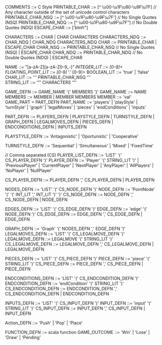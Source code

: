COMMENTS             ::= C Style
PRINTABLE_CHAR       ::= [\^ \u00-\u1F\u80-\u9F\u7F]   // Any character outside of the set of unicode control characters
PRINTABLE_CHAR_NSQ   ::= [\^ \u00-\u1F\u80-\u9F\u7F']  // No Single Quotes (NSQ)
PRINTABLE_CHAR_NDQ   ::= [\^ \u00-\u1F\u80-\u9F\u7F"]  // No Double Quotes (NDQ)
ESCAPE_CHAR          ::= \['btnfr"\]

CHARACTERS           ::= CHAR
                      |  CHAR CHARACTERS
CHARACTERS_NDQ       ::= CHAR_NDQ
                      |  CHAR_NDQ CHARACTERS_NDQ
CHAR                 ::= PRINTABLE_CHAR
                      |  ESCAPE_CHAR
CHAR_NSQ             ::= PRINTABLE_CHAR_NSQ  // No Single Quotes (NSQ)
                      |  ESCAPE_CHAR
CHAR_NDQ             ::= PRINTABLE_CHAR_NDQ  // No Double Quotes (NDQ)
                      |  ESCAPE_CHAR

NAME                 ::= "[a-zA-Z][a-zA-Z0-9_-]*"
INTEGER_LIT          ::= [0-9]+
FLOATING_POINT_LIT   ::= [0-9]* '.' [0-9]+
BOOLEAN_LIT          ::= 'true'
                      |  'false'
CHAR_LIT             ::= '\'' PRINTABLE_CHAR_NSQ '\''                     
STRING_LIT           ::= '"' CHARACTERS '"'

GAME_DEFN            ::= GAME_NAME '{' MEMBERS '}'
GAME_NAME            ::= NAME
MEMBERS              ::= MEMBER
                      |  MEMBER MEMBERS
MEMBER               ::= 'val' GAME_PART = PART_DEFN
PART_NAME            ::= 'players' 
                      |  'playStyle' 
                      |  'turnStyle'
                      |  'graph'
                      |  'legalMoves'
                      |  'pieces'
                      |  'endConditions'
                      |  'inputs'

PART_DEFN            ::= PLAYERS_DEFN
                      |  PLAYSTYLE_DEFN
                      |  TURNSTYLE_DEFN
                      |  GRAPH_DEFN
                      |  LEGALMOVES_DEFN
                      |  PIECES_DEFN
                      |  ENDCONDITIONS_DEFN
                      |  INPUTS_DEFN


PLAYSTYLE_DEFN       ::= 'Antagonistic'
                      |  'Oportunistic'
                      |  'Cooperative'

TURNSTYLE_DEFN       ::= 'Sequential'
                      |  'Simultaneous'
                      |  'Mixed'
                      |  'FixedTime'

// Comma separated (CS)
PLAYER_LIST_DEFN     ::= 'LIST' '(' CS_PLAYER_DEFN ')'
PLAYER_DEFN          ::= 'Player' '(' STRING_LIT ')'
                      |  'PreviousPlayer'
                      |  'CurrentPlayer'
                      |  'NextPlayer'
                      |  'AnyPlayer'
                      |  'AllPlayers'
                      |  'NoPlayer'
                      |  'NullPlayer'

CS_PLAYER_DEFN       ::= PLAYER_DEFN ',' CS_PLAYER_DEFN 
                      |  PLAYER_DEFN

NODES_DEFN           ::= 'LIST' '(' CS_NODE_DEFN ')'
NODE_DEFN            ::= 'PointNode' '(' '(' INT_LIT ',' INT_LIT ')' ')'
CS_NODE_DEFN         ::= NODE_DEFN ',' CS_NODE_DEFN 
                      |  NODE_DEFN

EDGES_DEFN           ::= 'LIST' '(' CS_EDGE_DEFN ')'
EDGE_DEFN            ::= 'edge' '(' NODE_DEFN ')'
CS_EDGE_DEFN         ::= EDGE_DEFN ',' CS_EDGE_DEFN 
                      |  EDGE_DEFN

GRAPH_DEFN           ::= 'Graph' '(' NODES_DEFN ',' EDGE_DEFN ')'
LEGALMOVES_DEFN      ::= 'LIST' '(' CS_LEGALMOVE_DEFN ')'
LEGALMOVE_DEFN       ::= LEGALMOVE '(' STRING_LIT ')'
CS_LEGALMOVE_DEFN    ::= LEGALMOVE_DEFN ',' CS_LEGALMOVE_DEFN 
                      |  LEGALMOVE_DEFN

PIECES_DEFN          ::= 'LIST' '(' CS_PIECE_DEFN ')'
PIECE_DEFN           ::= 'piece' '(' STRING_LIT ')'
CS_PIECE_DEFN        ::= PIECE_DEFN ',' CS_PIECE_DEFN 
                      |  PIECE_DEFN

ENDCONDITIONS_DEFN   ::= 'LIST' '(' CS_ENDCONDITION_DEFN ')'
ENDCONDITION_DEFN    ::= 'endCondition' '(' STRING_LIT ')'
CS_ENDCONDITION_DEFN ::= ENDCONDITION_DEFN ',' CS_ENDCONDITION_DEFN 
                      |  ENDCONDITION_DEFN

INPUTS_DEFN          ::= 'LIST' '(' CS_INPUT_DEFN ')'
INPUT_DEFN           ::= 'input' '(' STRING_LIT ')'
CS_INPUT_DEFN        ::= INPUT_DEFN ',' CS_INPUT_DEFN 
                      |  INPUT_DEFN

Action_DEFN          ::= 'Push'
                      |  'Pop'
                      |  'Place'

FUNCTION_DEFN        ::= scala function
GAME_OUTCOME         ::= 'Win'
                      |  'Lose'
                      |  'Draw'
                      |  'Pending'
